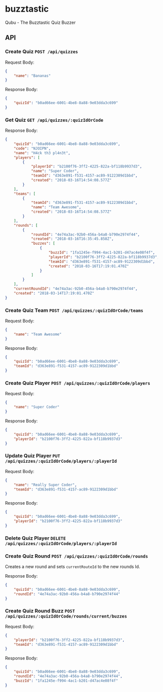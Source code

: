 # buzztastic

Qubu - The Buzztastic Quiz Buzzer

## API

### Create Quiz `POST /api/quizzes`

Request Body:

``` json
{
	"name": "Bananas"
}
```

Response Body:

``` json
{
	"quizId": "b0ad66ee-6001-4be8-8a88-9e03dda3c699"
}
```

### Get Quiz `GET /api/quizzes/:quizIdOrCode`

Response Body:

``` json
{
	"quizId": "b0ad66ee-6001-4be8-8a88-9e03dda3c699",
	"code": "NJOIPN",
	"name": "H4ck th3 pl4n3t",
	"players": [
		{
			"playerId": "b2100f76-3ff2-4225-822a-bf118b9937d3",
			"name": "Super Coder",
			"teamId": "d363e891-f531-4157-ac89-9122309d1bbd",
			"created": "2018-03-16T14:54:08.577Z"
		}
	],
	"teams": [
		{
			"teamId": "d363e891-f531-4157-ac89-9122309d1bbd",
			"name": "Team Awesome",
			"created": "2018-03-16T14:54:08.577Z"
		}
	],
	"rounds": [
		{
			"roundId": "4e74a3ac-92b0-456a-b4a8-b790e2974f44",
			"created": "2018-03-16T16:35:45.858Z",
			"buzzes": [
				{
					"buzzId": "1fa1245e-f994-4ac1-b201-d47ac4e08f4f",
					"playerId": "b2100f76-3ff2-4225-822a-bf118b9937d3",
					"teamId": "d363e891-f531-4157-ac89-9122309d1bbd",
					"created": "2018-03-16T17:19:01.470Z"
				}
			]
		}
	],
	"currentRoundId": "4e74a3ac-92b0-456a-b4a8-b790e2974f44",
	"created": "2018-03-14T17:19:01.470Z"
}
```

### Create Quiz Team `POST /api/quizzes/:quizIdOrCode/teams`

Request Body:

``` json
{
	"name": "Team Awesome"
}
```

Response Body:

``` json
{
	"quizId": "b0ad66ee-6001-4be8-8a88-9e03dda3c699",
	"teamId": "d363e891-f531-4157-ac89-9122309d1bbd"
}
```

### Create Quiz Player `POST /api/quizzes/:quizIdOrCode/players`

Request Body:

``` json
{
	"name": "Super Coder"
}
```

Response Body:

``` json
{
	"quizId": "b0ad66ee-6001-4be8-8a88-9e03dda3c699",
	"playerId": "b2100f76-3ff2-4225-822a-bf118b9937d3"
}
```

### Update Quiz Player `PUT /api/quizzes/:quizIdOrCode/players/:playerId`

Request Body:

``` json
{
	"name": "Really Super Coder",
	"teamId": "d363e891-f531-4157-ac89-9122309d1bbd"
}
```

Response Body:

``` json
{
	"quizId": "b0ad66ee-6001-4be8-8a88-9e03dda3c699",
	"playerId": "b2100f76-3ff2-4225-822a-bf118b9937d3"
}
```

### Delete Quiz Player `DELETE /api/quizzes/:quizIdOrCode/players/:playerId`

### Create Quiz Round `POST /api/quizzes/:quizIdOrCode/rounds`
Creates a new round and sets `currentRouteId` to the new rounds Id.

Response Body:

``` json
{
	"quizId": "b0ad66ee-6001-4be8-8a88-9e03dda3c699",
	"roundId": "4e74a3ac-92b0-456a-b4a8-b790e2974f44"
}
```

### Create Quiz Round Buzz `POST /api/quizzes/:quizIdOrCode/rounds/current/buzzes`

Request Body:

``` json
{
	"playerId": "b2100f76-3ff2-4225-822a-bf118b9937d3",
	"teamId": "d363e891-f531-4157-ac89-9122309d1bbd"
}
```

Response Body:

``` json
{
	"quizId": "b0ad66ee-6001-4be8-8a88-9e03dda3c699",
	"roundId": "4e74a3ac-92b0-456a-b4a8-b790e2974f44",
	"buzzId": "1fa1245e-f994-4ac1-b201-d47ac4e08f4f"
}
```